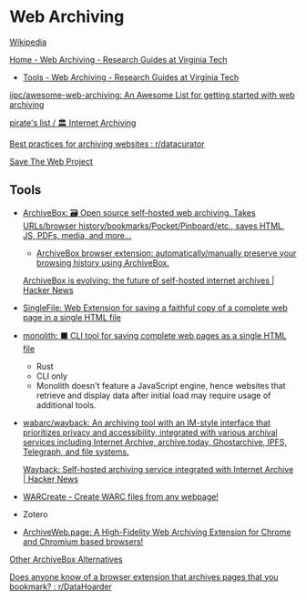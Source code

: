 # Web Archiving
[Wikipedia](https://en.wikipedia.org/wiki/Web_archiving)

[Home - Web Archiving - Research Guides at Virginia Tech](https://guides.lib.vt.edu/webarchiving/home)
- [Tools - Web Archiving - Research Guides at Virginia Tech](https://guides.lib.vt.edu/webarchiving/tools)

[iipc/awesome-web-archiving: An Awesome List for getting started with web archiving](https://github.com/iipc/awesome-web-archiving)

[pirate's list / 🏛 Internet Archiving](https://github.com/stars/pirate/lists/internet-archiving)

[Best practices for archiving websites : r/datacurator](https://www.reddit.com/r/datacurator/comments/18bmx01/best_practices_for_archiving_websites/)

[Save The Web Project](https://github.com/saveweb)

## Tools
- [ArchiveBox: 🗃 Open source self-hosted web archiving. Takes URLs/browser history/bookmarks/Pocket/Pinboard/etc., saves HTML, JS, PDFs, media, and more...](https://github.com/ArchiveBox/ArchiveBox)
  - [ArchiveBox browser extension: automatically/manually preserve your browsing history using ArchiveBox.](https://github.com/ArchiveBox/archivebox-browser-extension)

  [ArchiveBox is evolving: the future of self-hosted internet archives | Hacker News](https://news.ycombinator.com/item?id=41860909)

- [SingleFile: Web Extension for saving a faithful copy of a complete web page in a single HTML file](https://github.com/gildas-lormeau/SingleFile)

- [monolith: ⬛️ CLI tool for saving complete web pages as a single HTML file](https://github.com/Y2Z/monolith)
  - Rust
  - CLI only
  - Monolith doesn't feature a JavaScript engine, hence websites that retrieve and display data after initial load may require usage of additional tools.

- [wabarc/wayback: An archiving tool with an IM-style interface that prioritizes privacy and accessibility, integrated with various archival services including Internet Archive, archive.today, Ghostarchive, IPFS, Telegraph, and file systems.](https://github.com/wabarc/wayback)

  [Wayback: Self-hosted archiving service integrated with Internet Archive | Hacker News](https://news.ycombinator.com/item?id=35586845)

- [WARCreate - Create WARC files from any webpage!](https://warcreate.com/)

- Zotero

- [ArchiveWeb.page: A High-Fidelity Web Archiving Extension for Chrome and Chromium based browsers!](https://github.com/webrecorder/archiveweb.page)

[Other ArchiveBox Alternatives](https://github.com/ArchiveBox/ArchiveBox/wiki/Web-Archiving-Community#other-archivebox-alternatives)

[Does anyone know of a browser extension that archives pages that you bookmark? : r/DataHoarder](https://www.reddit.com/r/DataHoarder/comments/9kwhe4/does_anyone_know_of_a_browser_extension_that/)
